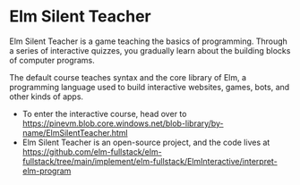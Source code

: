 # Elm Silent Teacher

Elm Silent Teacher is a game teaching the basics of programming. Through a series of interactive quizzes, you gradually learn about the building blocks of computer programs.

The default course teaches syntax and the core library of Elm, a programming language used to build interactive websites, games, bots, and other kinds of apps.

+ To enter the interactive course, head over to https://pinevm.blob.core.windows.net/blob-library/by-name/ElmSilentTeacher.html
+ Elm Silent Teacher is an open-source project, and the code lives at https://github.com/elm-fullstack/elm-fullstack/tree/main/implement/elm-fullstack/ElmInteractive/interpret-elm-program
